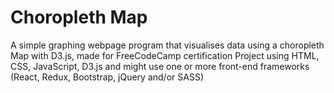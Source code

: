 # Choropleth Map
 A simple graphing webpage program that visualises data using a choropleth Map with D3.js, made for FreeCodeCamp certification Project using HTML, CSS, JavaScript, D3.js and might use one or more front-end frameworks (React, Redux,  Bootstrap, jQuery and/or SASS)
